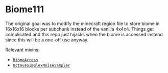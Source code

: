 # Biome111

The original goal was to modify the minecraft region file to store biome in 16x16x16 blocks per subchunk instead of the vanilla 4x4x4.
Things get complicated and this repo just hijacks when the biome is accessed instead since this will be a one-off use anyway.

Relevant mixins:
 - [`BiomeAccess`](https://github.com/WaterGenie35/biome111/blob/main/src/client/java/genie/biome111/mixin/client/CustomBiomePatternBiomeAccessMixin.java)
 - [`OctaveSimplexNoiseSampler`](https://github.com/WaterGenie35/biome111/blob/main/src/main/java/genie/biome111/mixin/CustomTemperaturePatternOctaveSimplexNoiseSampler.java)
